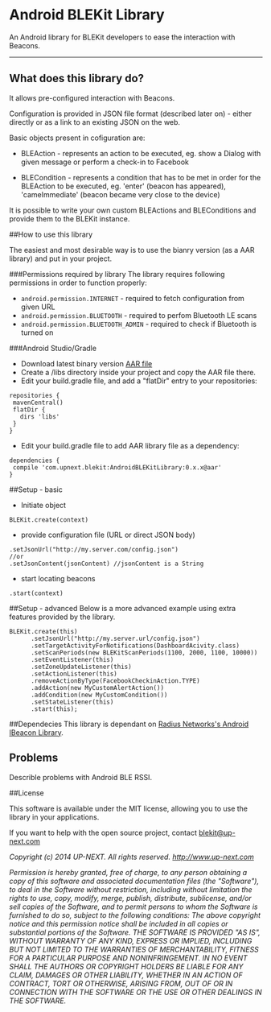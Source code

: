 # Android BLEKit Library

An Android library for BLEKit developers to ease the interaction with Beacons.

---
## What does this library do?

It allows pre-configured interaction with Beacons. 

Configuration is provided in JSON file format (described later on) - either directly or as a link to an existing JSON on the web.

Basic objects present in cofiguration are:

* BLEAction - represents an action to be executed, eg. show a Dialog with given message or perform a check-in to Facebook

* BLECondition - represents a condition that has to be met in order for the BLEAction to be executed, eg. 'enter' (beacon has appeared), 'cameImmediate' (beacon became very close to the device)


It is possible to write your own custom BLEActions and BLEConditions and provide them to the BLEKit instance.

##How to use this library

The easiest and most desirable way is to use the bianry version (as a AAR library) and put in your project.

###Permissions required by library
The library requires following permissions in order to function properly:

* `android.permission.INTERNET` - required to fetch configuration from given URL
* `android.permission.BLUETOOTH` - required to perfom Bluetooth LE scans
* `android.permission.BLUETOOTH_ADMIN` - required to check if Bluetooth is turned on

###Android Studio/Gradle
* Download latest binary version [AAR file](htt://link.to.aar) 
* Create a /libs directory inside your project and copy the AAR file there.
* Edit your build.gradle file, and add a "flatDir" entry to your repositories:

```
repositories {
 mavenCentral()
 flatDir {
   dirs 'libs'
 }
}
```
* Edit your build.gradle file to add AAR library file as a dependency:

```
dependencies {
 compile 'com.upnext.blekit:AndroidBLEKitLibrary:0.x.x@aar'
}
```


##Setup - basic
* Initiate object

````
BLEKit.create(context)
````

* provide configuration file (URL or direct JSON body)

````
.setJsonUrl("http://my.server.com/config.json")
//or
.setJsonContent(jsonContent) //jsonContent is a String
````

* start locating beacons

````
.start(context)
````


##Setup - advanced
Below is a more advanced example using extra features provided by the library.

````
BLEKit.create(this)
      .setJsonUrl("http://my.server.url/config.json")
      .setTargetActivityForNotifications(DashboardAcivity.class)
      .setScanPeriods(new BLEKitScanPeriods(1100, 2000, 1100, 10000))
      .setEventListener(this)
      .setZoneUpdateListener(this)
      .setActionListener(this)
      .removeActionByType(FacebookCheckinAction.TYPE)
      .addAction(new MyCustomAlertAction())
      .addCondition(new MyCustomCondition())
      .setStateListener(this)
      .start(this);
````



##Dependecies
This library is dependant on [Radius Networks's Android IBeacon Library](https://github.com/RadiusNetworks/android-ibeacon-service	).

## Problems
Describle problems with Android BLE RSSI.

##License 

This software is available under the MIT license, allowing you to use the library in your applications.

If you want to help with the open source project, contact blekit@up-next.com

*Copyright (c) 2014 UP-NEXT. All rights reserved.
http://www.up-next.com*

*Permission is hereby granted, free of charge, to any person
obtaining a copy of this software and associated documentation
files (the "Software"), to deal in the Software without
restriction, including without limitation the rights to use,
copy, modify, merge, publish, distribute, sublicense, and/or sell
copies of the Software, and to permit persons to whom the
Software is furnished to do so, subject to the following
conditions:
The above copyright notice and this permission notice shall be
included in all copies or substantial portions of the Software.
THE SOFTWARE IS PROVIDED "AS IS", WITHOUT WARRANTY OF ANY KIND,
EXPRESS OR IMPLIED, INCLUDING BUT NOT LIMITED TO THE WARRANTIES
OF MERCHANTABILITY, FITNESS FOR A PARTICULAR PURPOSE AND
NONINFRINGEMENT. IN NO EVENT SHALL THE AUTHORS OR COPYRIGHT
HOLDERS BE LIABLE FOR ANY CLAIM, DAMAGES OR OTHER LIABILITY,
WHETHER IN AN ACTION OF CONTRACT, TORT OR OTHERWISE, ARISING
FROM, OUT OF OR IN CONNECTION WITH THE SOFTWARE OR THE USE OR
OTHER DEALINGS IN THE SOFTWARE.*
